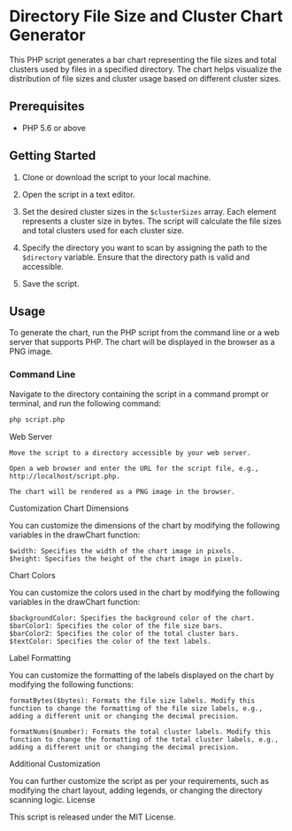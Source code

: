 # Directory File Size and Cluster Chart Generator

This PHP script generates a bar chart representing the file sizes and total clusters used by files in a specified directory. The chart helps visualize the distribution of file sizes and cluster usage based on different cluster sizes.

## Prerequisites

- PHP 5.6 or above

## Getting Started

1. Clone or download the script to your local machine.

2. Open the script in a text editor.

3. Set the desired cluster sizes in the `$clusterSizes` array. Each element represents a cluster size in bytes. The script will calculate the file sizes and total clusters used for each cluster size.

4. Specify the directory you want to scan by assigning the path to the `$directory` variable. Ensure that the directory path is valid and accessible.

5. Save the script.

## Usage

To generate the chart, run the PHP script from the command line or a web server that supports PHP. The chart will be displayed in the browser as a PNG image.

### Command Line

Navigate to the directory containing the script in a command prompt or terminal, and run the following command:

```bash
php script.php
```

Web Server

    Move the script to a directory accessible by your web server.

    Open a web browser and enter the URL for the script file, e.g., http://localhost/script.php.

    The chart will be rendered as a PNG image in the browser.

Customization
Chart Dimensions

You can customize the dimensions of the chart by modifying the following variables in the drawChart function:

    $width: Specifies the width of the chart image in pixels.
    $height: Specifies the height of the chart image in pixels.

Chart Colors

You can customize the colors used in the chart by modifying the following variables in the drawChart function:

    $backgroundColor: Specifies the background color of the chart.
    $barColor1: Specifies the color of the file size bars.
    $barColor2: Specifies the color of the total cluster bars.
    $textColor: Specifies the color of the text labels.

Label Formatting

You can customize the formatting of the labels displayed on the chart by modifying the following functions:

    formatBytes($bytes): Formats the file size labels. Modify this function to change the formatting of the file size labels, e.g., adding a different unit or changing the decimal precision.

    formatNums($number): Formats the total cluster labels. Modify this function to change the formatting of the total cluster labels, e.g., adding a different unit or changing the decimal precision.

Additional Customization

You can further customize the script as per your requirements, such as modifying the chart layout, adding legends, or changing the directory scanning logic.
License

This script is released under the MIT License.
